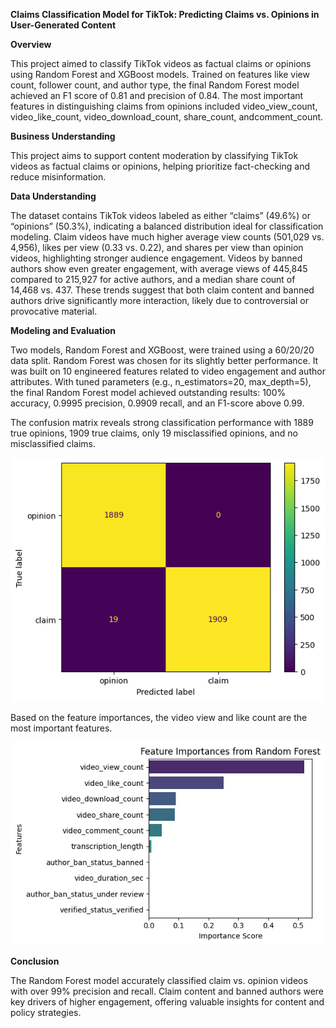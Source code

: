**Claims Classification Model for TikTok: Predicting Claims vs. Opinions in User-Generated Content**

**Overview**

This project aimed to classify TikTok videos as factual claims or opinions using Random Forest and XGBoost models.
Trained on features like view count, follower count, and author type, the final Random Forest model achieved an F1
score of 0.81 and precision of 0.84. The most important features in distinguishing claims from opinions included
video_view_count, video_like_count, video_download_count, share_count, andcomment_count.

**Business Understanding**

This project aims to support content moderation by classifying TikTok videos as factual claims or opinions,
helping prioritize fact-checking and reduce misinformation.

**Data Understanding**

The dataset contains TikTok videos labeled as either “claims” (49.6%) or “opinions” (50.3%), indicating a balanced
distribution ideal for classification modeling. Claim videos have much higher average view counts (501,029 vs. 4,956),
likes per view (0.33 vs. 0.22), and shares per view than opinion videos, highlighting stronger audience engagement.
Videos by banned authors show even greater engagement, with average views of 445,845 compared to 215,927 for active
authors, and a median share count of 14,468 vs. 437. These trends suggest that both claim content and banned authors
drive significantly more interaction, likely due to controversial or provocative material.

**Modeling and Evaluation**

Two models, Random Forest and XGBoost, were trained using a 60/20/20 data split. Random Forest was chosen for its
slightly better performance. It was built on 10 engineered features related to video engagement and author attributes.
With tuned parameters (e.g., n_estimators=20, max_depth=5), the final Random Forest model achieved outstanding
results: 100% accuracy, 0.9995 precision, 0.9909 recall, and an F1-score above 0.99.

The confusion matrix reveals strong classification performance with 1889 true opinions, 1909 true claims, only 19 misclassified opinions, and no misclassified claims.

![alt text](./charts/test_confusion_matrix.png)

Based on the feature importances, the video view and like count are the most important features.

![alt text](./charts/feature_importances.png)

**Conclusion**

The Random Forest model accurately classified claim vs. opinion videos with over 99% precision and recall.
Claim content and banned authors were key drivers of higher engagement, offering valuable insights for content
and policy strategies.
